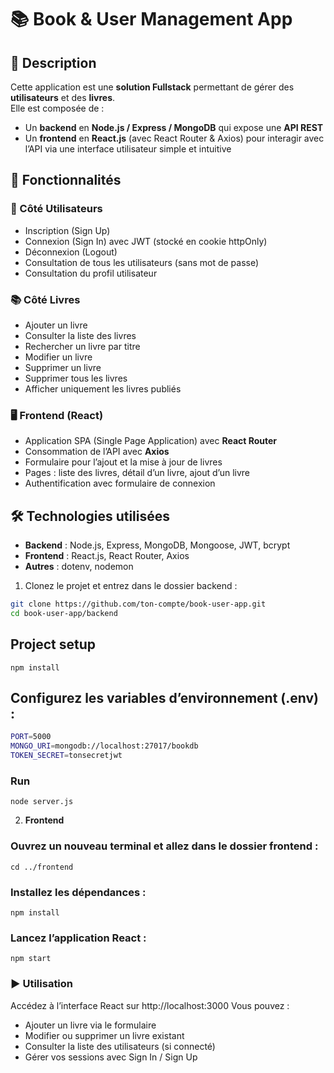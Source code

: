 # 📚 Book & User Management App  

## 📖 Description  
Cette application est une **solution Fullstack** permettant de gérer des **utilisateurs** et des **livres**.  
Elle est composée de :  
- Un **backend** en **Node.js / Express / MongoDB** qui expose une **API REST**  
- Un **frontend** en **React.js** (avec React Router & Axios) pour interagir avec l’API via une interface utilisateur simple et intuitive  

## 🚀 Fonctionnalités  

### 🔑 Côté Utilisateurs  
- Inscription (Sign Up)  
- Connexion (Sign In) avec JWT (stocké en cookie httpOnly)  
- Déconnexion (Logout)  
- Consultation de tous les utilisateurs (sans mot de passe)  
- Consultation du profil utilisateur  

### 📚 Côté Livres  
- Ajouter un livre  
- Consulter la liste des livres  
- Rechercher un livre par titre  
- Modifier un livre  
- Supprimer un livre  
- Supprimer tous les livres  
- Afficher uniquement les livres publiés  

### 🖥️ Frontend (React)  
- Application SPA (Single Page Application) avec **React Router**  
- Consommation de l’API avec **Axios**  
- Formulaire pour l’ajout et la mise à jour de livres  
- Pages : liste des livres, détail d’un livre, ajout d’un livre  
- Authentification avec formulaire de connexion  

## 🛠️ Technologies utilisées  
- **Backend** : Node.js, Express, MongoDB, Mongoose, JWT, bcrypt  
- **Frontend** : React.js, React Router, Axios  
- **Autres** : dotenv, nodemon

1. Clonez le projet et entrez dans le dossier backend :  
```bash
git clone https://github.com/ton-compte/book-user-app.git
cd book-user-app/backend
```

## Project setup
```
npm install
```

## Configurez les variables d’environnement (.env) :
```bash
PORT=5000
MONGO_URI=mongodb://localhost:27017/bookdb
TOKEN_SECRET=tonsecretjwt
```

### Run
```
node server.js
```

2. **Frontend**

### Ouvrez un nouveau terminal et allez dans le dossier frontend :
```
cd ../frontend
```


### Installez les dépendances :
```
npm install
```

### Lancez l’application React :
```
npm start
```

### ▶️ Utilisation  
Accédez à l’interface React sur http://localhost:3000
Vous pouvez :
- Ajouter un livre via le formulaire 
- Modifier ou supprimer un livre existant 
- Consulter la liste des utilisateurs (si connecté) 
- Gérer vos sessions avec Sign In / Sign Up  
 

